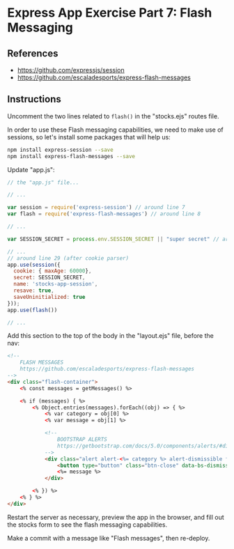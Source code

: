# Express App Exercise Part 7: Flash Messaging

## References

  + https://github.com/expressjs/session
  + https://github.com/escaladesports/express-flash-messages

## Instructions

Uncomment the two lines related to `flash()` in the "stocks.ejs" routes file.

In order to use these Flash messaging capabilities, we need to make use of sessions, so let's install some packages that will help us:

```sh
npm install express-session --save
npm install express-flash-messages --save
```

Update "app.js":

```js
// the "app.js" file...

// ...

var session = require('express-session') // around line 7
var flash = require('express-flash-messages') // around line 8

// ...

var SESSION_SECRET = process.env.SESSION_SECRET || "super secret" // around line 17 (before app initialization)

// ...
// around line 29 (after cookie parser)
app.use(session({
  cookie: { maxAge: 60000},
  secret: SESSION_SECRET,
  name: 'stocks-app-session',
  resave: true,
  saveUninitialized: true
}));
app.use(flash())

// ...

```

Add this section to the top of the body in the "layout.ejs" file, before the nav:

```html
<!--
    FLASH MESSAGES
    https://github.com/escaladesports/express-flash-messages
-->
<div class="flash-container">
    <% const messages = getMessages() %>

    <% if (messages) { %>
        <% Object.entries(messages).forEach((obj) => { %>
            <% var category = obj[0] %>
            <% var message = obj[1] %>

            <!--
                BOOTSTRAP ALERTS
                https://getbootstrap.com/docs/5.0/components/alerts/#dismissing
            -->
            <div class="alert alert-<%= category %> alert-dismissible fade show" role="alert" style="margin-bottom:0;">
                <button type="button" class="btn-close" data-bs-dismiss="alert" aria-label="Close"></button>
                <%= message %>
            </div>

        <% }) %>
    <% } %>
</div>

```

Restart the server as necessary, preview the app in the browser, and fill out the stocks form to see the flash messaging capabilities.

Make a commit with a message like "Flash messages", then re-deploy.
